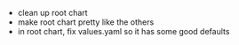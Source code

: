 - clean up root chart
- make root chart pretty like the others
- in root chart, fix values.yaml so it has some good defaults
